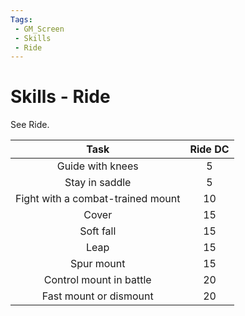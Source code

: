 ```yaml
---
Tags:
 - GM_Screen
 - Skills
 - Ride
---
```

# Skills - Ride

See Ride.

|             **Task**              | **Ride DC** |
|:---------------------------------:|:-----------:|
|         Guide with knees          |      5      |
|          Stay in saddle           |      5      |
| Fight with a combat-trained mount |     10      |
|               Cover               |     15      |
|             Soft fall             |     15      |
|               Leap                |     15      |
|            Spur mount             |     15      |
|      Control mount in battle      |     20      |
|      Fast mount or dismount       |     20      | 
